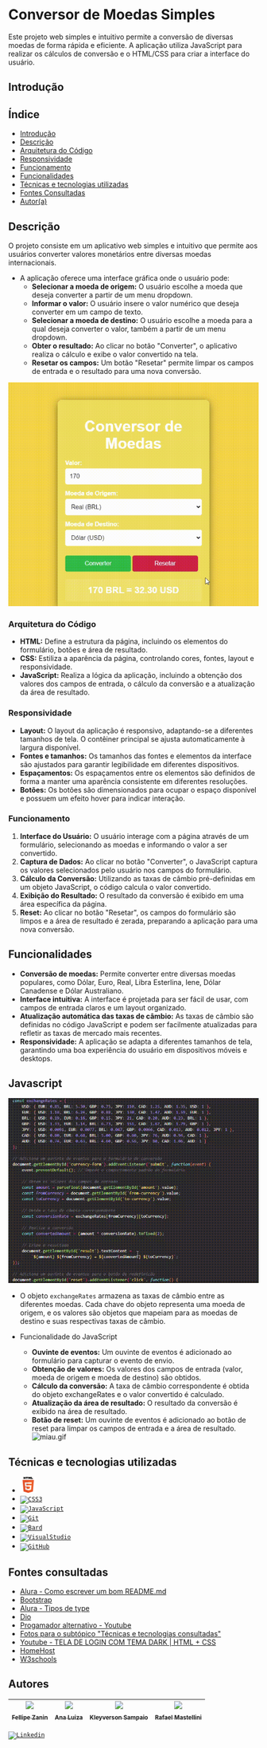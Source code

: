# Conversor de Moedas Simples
Este projeto web simples e intuitivo permite a conversão de diversas moedas de forma rápida e eficiente. A aplicação utiliza JavaScript para realizar os cálculos de conversão e o HTML/CSS para criar a interface do usuário.

## Introdução 

## Índice
* [Introdução](#introdução)
* [Descrição](#descrição)
* [Arquitetura do Código](#arquitetura-do-código)
* [Responsividade](#responsividade)
* [Funcionamento](#funcionamento)
* [Funcionalidades](#funcionalidades)
* [Técnicas e tecnologias utilizadas](#técnicas-e-tecnologias-utilizadas)
* [Fontes Consultadas](#fontes-consultadas)
* [Autor(a)](#autora)

## Descrição
O projeto consiste em um aplicativo web simples e intuitivo que permite aos usuários converter valores monetários entre diversas moedas internacionais. 


- A aplicação oferece uma interface gráfica onde o usuário pode:
    - **Selecionar a moeda de origem:** O usuário escolhe a moeda que deseja converter a partir de um menu dropdown.
    - **Informar o valor:** O usuário insere o valor numérico que deseja converter em um campo de texto.
    - **Selecionar a moeda de destino:** O usuário escolhe a moeda para a qual deseja converter o valor, também a partir de um menu dropdown.
    - **Obter o resultado:** Ao clicar no botão "Converter", o aplicativo realiza o cálculo e exibe o valor convertido na tela.
    - **Resetar os campos:** Um botão "Resetar" permite limpar os campos de entrada e o resultado para uma nova conversão.

![Tela de Cadastro](img/conversor-simples.gif)

### Arquitetura do Código
- **HTML:** Define a estrutura da página, incluindo os elementos do formulário, botões e área de resultado.
- **CSS:** Estiliza a aparência da página, controlando cores, fontes, layout e responsividade.
- **JavaScript:** Realiza a lógica da aplicação, incluindo a obtenção dos valores dos campos de entrada, o cálculo da conversão e a atualização da área de resultado.

### Responsividade
- **Layout:** O layout da aplicação é responsivo, adaptando-se a diferentes tamanhos de tela. O contêiner principal se ajusta automaticamente à largura disponível.
- **Fontes e tamanhos:** Os tamanhos das fontes e elementos da interface são ajustados para garantir legibilidade em diferentes dispositivos.
- **Espaçamentos:** Os espaçamentos entre os elementos são definidos de forma a manter uma aparência consistente em diferentes resoluções.
- **Botões:** Os botões são dimensionados para ocupar o espaço disponível e possuem um efeito hover para indicar interação.

### Funcionamento
1. **Interface do Usuário:** O usuário interage com a página através de um formulário, selecionando as moedas e informando o valor a ser convertido.
2. **Captura de Dados:** Ao clicar no botão "Converter", o JavaScript captura os valores selecionados pelo usuário nos campos do formulário.
3. **Cálculo da Conversão:** Utilizando as taxas de câmbio pré-definidas em um objeto JavaScript, o código calcula o valor convertido.
4. **Exibição do Resultado:** O resultado da conversão é exibido em uma área específica da página.
5. **Reset:** Ao clicar no botão "Resetar", os campos do formulário são limpos e a área de resultado é zerada, preparando a aplicação para uma nova conversão.

## Funcionalidades 
- **Conversão de moedas:** Permite converter entre diversas moedas populares, como Dólar, Euro, Real, Libra Esterlina, Iene, Dólar Canadense e Dólar Australiano.
- **Interface intuitiva:** A interface é projetada para ser fácil de usar, com campos de entrada claros e um layout organizado.
- **Atualização automática das taxas de câmbio:** As taxas de câmbio são definidas no código JavaScript e podem ser facilmente atualizadas para refletir as taxas de mercado mais recentes.
- **Responsividade:** A aplicação se adapta a diferentes tamanhos de tela, garantindo uma boa experiência do usuário em dispositivos móveis e desktops.

## Javascript
![Conversor](img/script-conversor.gif)

- O objeto ``exchangeRates`` armazena as taxas de câmbio entre as diferentes moedas. Cada chave do objeto representa uma moeda de origem, e os valores são objetos que mapeiam para as moedas de destino e suas respectivas taxas de câmbio.

- Funcionalidade do JavaScript
    - **Ouvinte de eventos:** Um ouvinte de eventos é adicionado ao formulário para capturar o evento de envio.
    - **Obtenção de valores:** Os valores dos campos de entrada (valor, moeda de origem e moeda de destino) são obtidos.
    - **Cálculo da conversão:** A taxa de câmbio correspondente é obtida do objeto exchangeRates e o valor convertido é calculado.
    - **Atualização da área de resultado:** O resultado da conversão é exibido na área de resultado.
    - **Botão de reset:** Um ouvinte de eventos é adicionado ao botão de reset para limpar os campos de entrada e a área de resultado.
![miau.gif](https://steemitimages.com/DQmZCo76MUSeg8WNYUqr9UMGig3kufJWfENY337KfSbpoJC/miau.gif)


## Técnicas e tecnologias utilizadas
* [<code><img height="32" src="https://raw.githubusercontent.com/github/explore/80688e429a7d4ef2fca1e82350fe8e3517d3494d/topics/html/html.png" alt="HTML5"/></code>](https://developer.mozilla.org/pt-BR/docs/Web/HTML)
* [<code><img height="32" src="https://cdn.worldvectorlogo.com/logos/css-3.svg" alt="CSS3"/></code>](https://developer.mozilla.org/pt-BR/docs/Web/CSS)
* [<code><img height="32" src="https://upload.wikimedia.org/wikipedia/commons/6/6a/JavaScript-logo.png" alt="JavaScript"/></code>](https://developer.mozilla.org/pt-BR/docs/Web/JavaScript)
* [<code><img height="32" src="https://www.malwarebytes.com/wp-content/uploads/sites/2/2023/01/asset_upload_file97293_255583.jpg" alt="Git"/></code>](https://git-scm.com/)
* [<code><img height="32" src="https://blog.netscandigital.com/wp-content/uploads/2023/07/O-que-e-o-Google-Bard.png" alt="Bard"/></code>](https://bard.google.com/chat?hl=pt)
* [<code><img height="32" src="https://img.shields.io/badge/VSCode-0078D4?style=for-the-badge&logo=visual%20studio%20code&logoColor=white" alt="VisualStudio"/></code>](https://code.visualstudio.com/)
* [<code><img height="32" src="https://img.shields.io/badge/GitHub-100000?style=for-the-badge&logo=github&logoColor=white" alt="GitHub"/></code>](https://github.com/)


## Fontes consultadas 
* [Alura - Como escrever um bom README.md](https://www.alura.com.br/artigos/escrever-bom-readme)
* [Bootstrap](https://getbootstrap.com/docs/5.3/forms/checks-radios/#radios)
* [Alura - Tipos de type](https://cursos.alura.com.br/forum/topico-type-do-campo-telefone-104370)
* [Dio](https://www.dio.me/articles/tutorial-criando-um-readme-bonitao-para-o-seu-github)
* [Progamador alternativo - Youtube](https://youtu.be/HJ16WEmOWTw?si=UFvCAtBHbuCc08Hu)
* [Fotos para o subtópico "Técnicas e tecnologias consultadas"](https://github.com/alexandresanlim/Badges4-README.md-Profile)
* [Youtube - TELA DE LOGIN COM TEMA DARK | HTML + CSS](https://youtu.be/69-WfrVBli8?si=GGultNVszQg0wDUK)
* [HomeHost](https://www.homehost.com.br/blog/tutoriais/html-buttton/)
* [W3schools](https://www.w3schools.com/js/js_window_location.asp)


## Autores
| [<img loading="lazy" src="https://avatars.githubusercontent.com/u/140712280?v=4" width=115><br><sub>Fellipe Zanin</sub>](https://github.com/Fell1pe) |  [<img loading="lazy" src="https://avatars.githubusercontent.com/u/140712281?v=4" width=115><br><sub>Ana Luiza</sub>](https://github.com/AnaLu1za) |  [<img loading="lazy" src="https://avatars.githubusercontent.com/u/140712298?v=4" width=115><br><sub>Kleyverson Sampaio</sub>](https://github.com/KleyversonO) | [<img loading="lazy" src="https://avatars.githubusercontent.com/u/140712345?v=4" width=115><br><sub>Rafael Mastellini</sub>](https://github.com/SouzaRafael7) |
| :---: | :---: | :---: | :---: |

[<code><img height="32" src="https://t.ctcdn.com.br/IwwDh-BajTE4ZwE4zuIcvz9Q2ZY=/i490027.jpeg" alt="Linkedin"/></code>](https://www.linkedin.com/posts/ana-luiza-santos-a5032a2a2_projeto-acad%C3%AAmico-valida%C3%A7%C3%A3o-de-tela-de-activity-7189273725291163648-fbh6?utm_source=share&utm_medium=member_ios)